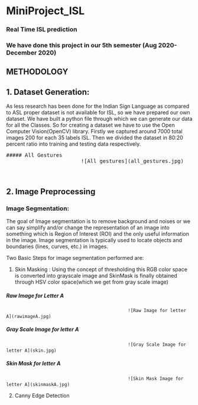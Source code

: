 # MiniProject_ISL
### Real Time ISL prediction

### We have done this project in our 5th semester (Aug 2020- December 2020)


## METHODOLOGY

## 1. Dataset Generation:
  
As less research has been done for the Indian Sign Language as compared to ASL proper dataset
is not available for ISL, so we have prepared our own dataset. We have built a python file
through which we can generate our data for all the Classes. So for creating a dataset we have to
use the Open Computer Vision(OpenCV) library. Firstly we captured around 7000 total images
200 for each 35 labels ISL. Then we divided the dataset in 80:20 percent ratio into training and
testing data respectively.

<pre>
##### All Gestures            
                        ![All gestures](all_gestures.jpg) 


</pre>
## 2.  Image Preprocessing

### Image Segmentation:

The goal of Image segmentation is to remove background and noises or we can say simplify
and/or change the representation of an image into something which is Region of Interest (ROI)
and the only useful information in the image. Image segmentation is typically used to locate
objects and boundaries (lines, curves, etc.) in images.

Two Basic Steps for image segmentation performed are:

1. Skin Masking : Using the concept of thresholding this RGB color space is converted into
grayscale image and SkinMask is finally obtained through HSV color space(which we get
from gray scale image)

#####                                                     Raw Image for Letter A
                                                  ![Raw Image for letter A](rawimageA.jpg)

#####                                                 Gray Scale Image for letter A
                                                  ![Gray Scale Image for letter A](skin.jpg)

#####                                                     Skin Mask for letter A
                                                  ![Skin Mask Image for letter A](skinmaskA.jpg)

2. Canny Edge Detection







